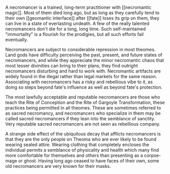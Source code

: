 A necromancer is a trained, long-term practitioner with [[necromantic magic]].  Most of them died long ago, but as long as they carefully tend to their own [[geomantic interface]] after [[fate]] loses its grip on them, they can live in a state of everlasting undeath.  A few of the really talented necromancers don't die for a long, long time.  Such self-maintained "immortality" is a flourish for the prodigies, but all such efforts fail eventually.

Necromancers are subject to considerable repression in most theomes.  Land gods have difficulty perceiving the past, present, and future states of necromancers, and while they appreciate the minor necromantic chaos that most lesser divinities can bring to their plans, they find outright necromancers disturbing and hard to work with.  Necromantic artifacts are widely found in the illegal rather than legal markets for the same reason.  Associating with necromancers has a risky and rebellious vibe to it, as doing so steps beyond fate's influence as well as beyond fate's protection.

The most lawfully acceptable and reputable necromancers are those who teach the Rite of Conception and the Rite of Gargoyle Transformation, these practices being permitted in all theomes.  These are sometimes referred to as sacred necromancy, and necromancers who specialize in them may be called sacred necromancers if they lean into the semblance of sanctity.  Very reputable sacred necromancers are not seen as rebellious company.

A strange side effect of the ubiquitous decay that afflicts necromancers is that they are the only people on Theoma who are ever likely to be found wearing sealed attire.  Wearing clothing that completely encloses the individual permits a semblance of physicality and health which many find more comfortable for themselves and others than presenting as a corpse-mage or ghost.  Having long ago ceased to have faces of their own, some old necromancers are very known for their masks.